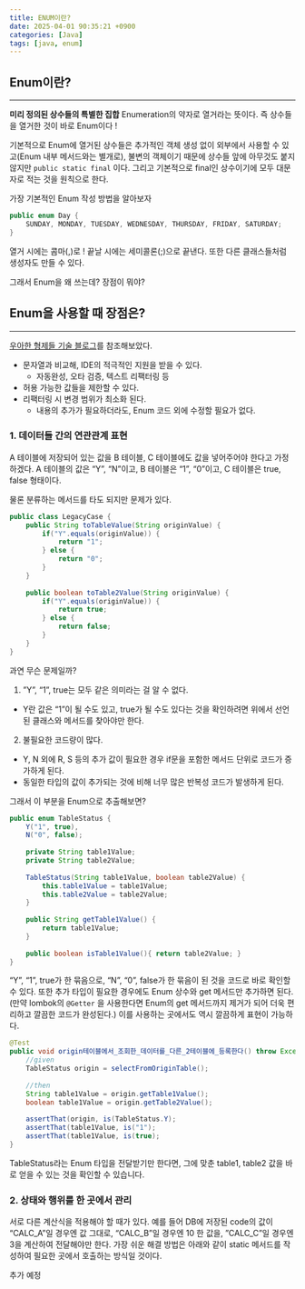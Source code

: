 ```yaml
---
title: ENUM이란?
date: 2025-04-01 90:35:21 +0900
categories: [Java]
tags: [java, enum]
---
```


## Enum이란?

---

**미리 정의된 상수들의 특별한 집합**
Enumeration의 약자로 열거라는 뜻이다. 즉 상수들을 열거한 것이 바로 Enum이다 !

기본적으로 Enum에 열거된 상수들은 추가적인 객체 생성 없이 외부에서 사용할 수 있고(Enum 내부 메서드와는 별개로), 불변의 객체이기 때문에 상수들 앞에 아무것도 붙지 않지만 `public static final` 이다.
그리고 기본적으로 final인 상수이기에 모두 대문자로 적는 것을 원칙으로 한다.

가장 기본적인 Enum 작성 방법을 알아보자

```java
public enum Day {
    SUNDAY, MONDAY, TUESDAY, WEDNESDAY, THURSDAY, FRIDAY, SATURDAY;
}
```

열거 시에는 콤마(,)로 ! 끝날 시에는 세미콜론(;)으로 끝낸다.
또한 다른 클래스들처럼 생성자도 만들 수 있다.

그래서 Enum을 왜 쓰는데? 장점이 뭐야?

## Enum을 사용할 때 장점은?

---

[우아한 형제들 기술 블로그](https://techblog.woowahan.com/2527/)를 참조해보았다.

- 문자열과 비교해, IDE의 적극적인 지원을 받을 수 있다.
  - 자동완성, 오타 검증, 텍스트 리팩터링 등
- 허용 가능한 값들을 제한할 수 있다.
- 리팩터링 시 변경 범위가 최소화 된다.
  - 내용의 추가가 필요하더라도, Enum 코드 외에 수정할 필요가 없다.

### 1. 데이터들 간의 연관관계 표현

A 테이블에 저장되어 있는 값을 B 테이블, C 테이블에도 값을 넣어주어야 한다고 가정하겠다.
A 테이블의 값은 “Y”, “N”이고, B 테이블은 “1”, “0”이고, C 테이블은 true, false 형태이다.

물론 분류하는 메서드를 타도 되지만 문제가 있다.

```java
public class LegacyCase {
    public String toTableValue(String originValue) {
        if("Y".equals(originValue)) {
            return "1";
        } else {
            return "0";
        }
    }
    
    public boolean toTable2Value(String originValue) {
        if("Y".equals(originValue)) {
            return true;
        } else {
            return false;
        }
    }
}
```

과연 무슨 문제일까?

1. ”Y”, “1”, true는 모두 같은 의미라는 걸 알 수 없다.
  - Y란 값은 “1”이 될 수도 있고, true가 될 수도 있다는 것을 확인하려면 위에서 선언된 클래스와 메서드를 찾아야만 한다.
2. 불필요한 코드량이 많다.
  - Y, N 외에 R, S 등의 추가 값이 필요한 경우 if문을 포함한 메서드 단위로 코드가 증가하게 된다.
  - 동일한 타입의 값이 추가되는 것에 비해 너무 많은 반복성 코드가 발생하게 된다.

그래서 이 부분을 Enum으로 추출해보면?

```java
public enum TableStatus {
    Y("1", true),
    N("0", false);
    
    private String table1Value;
    private String table2Value;
    
    TableStatus(String table1Value, boolean table2Value) {
        this.table1Value = table1Value;
        this.table2Value = table2Value;
    }
    
    public String getTable1Value() {
        return table1Value;
    }
    
    public boolean isTable1Value(){ return table2Value; }
}
```

“Y”, “1”, true가 한 묶음으로, “N”, “0”, false가 한 묶음이 된 것을 코드로 바로 확인할 수 있다.
또한 추가 타입이 필요한 경우에도 Enum 상수와 get 메서드만 추가하면 된다.
(만약 lombok의 `@Getter` 을 사용한다면 Enum의 get 메서드까지 제거가 되어 더욱 편리하고 깔끔한 코드가 완성된다.)
이를 사용하는 곳에서도 역시 깔끔하게 표현이 가능하다.

```java
@Test
public void origin테이블에서_조회한_데이터를_다른_2테이블에_등록한다() throw Exception {
    //given
    TableStatus origin = selectFromOriginTable();
    
    //then
    String table1Value = origin.getTable1Value();
    boolean table1Value = origin.getTable2Value();
    
    assertThat(origin, is(TableStatus.Y);
    assertThat(table1Value, is("1");
    assertThat(table1Value, is(true);
}
```

TableStatus라는 Enum 타입을 전달받기만 한다면, 그에 맞춘 table1, table2 값을 바로 얻을 수 있는 것을 확인할 수 있습니다.

### 2. 상태와 행위를 한 곳에서 관리

서로 다른 계산식을 적용해야 할 때가 있다.
예를 들어 DB에 저장된 code의 값이 “CALC_A”일 경우엔 값 그대로, “CALC_B”일 경우엔 10 한 값을,
”CALC_C”일 경우엔 3을 계산하여 전달해야만 한다.
가장 쉬운 해결 방법은 아래와 같이 static 메서드를 작성하여 필요한 곳에서 호출하는 방식일 것이다.

추가 예정
